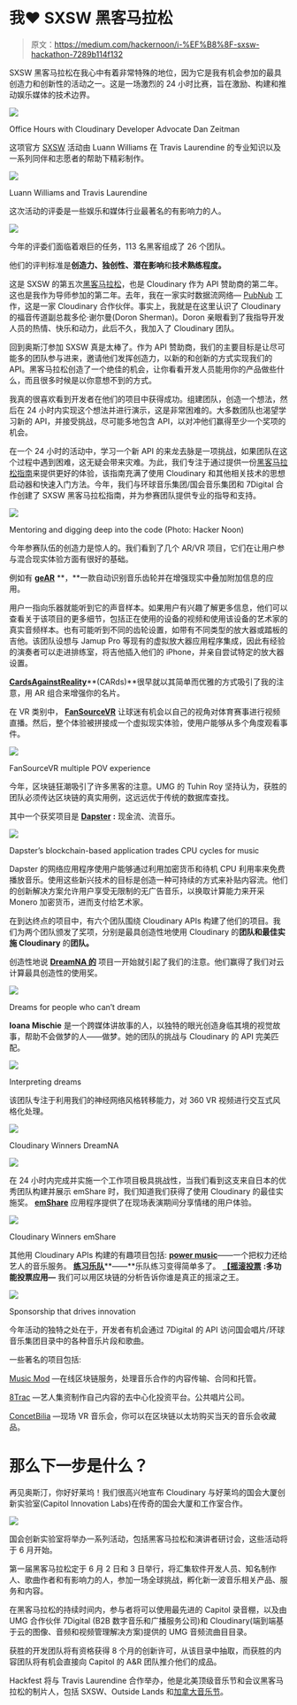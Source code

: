 # 我❤️ SXSW 黑客马拉松

> 原文：<https://medium.com/hackernoon/i-%EF%B8%8F-sxsw-hackathon-7289b114f132>

SXSW 黑客马拉松在我心中有着非常特殊的地位，因为它是我有机会参加的最具创造力和创新性的活动之一。这是一场激烈的 24 小时比赛，旨在激励、构建和推动娱乐媒体的技术边界。

![](img/50b1bc5aadac7fb6a7f8ba1bc9fe35bb.png)

Office Hours with Cloudinary Developer Advocate Dan Zeitman

这项官方 [SXSW](https://hackernoon.com/tagged/sxsw) 活动由 Luann Williams 在 Travis Laurendine 的专业知识以及一系列同伴和志愿者的帮助下精彩制作。

![](img/ee86158f556ab6044c7b24cf14dcaac8.png)

Luann Williams and Travis Laurendine

这次活动的评委是一些娱乐和媒体行业最著名的有影响力的人。

![](img/503743830b125e8787396c130341f96a.png)

今年的评委们面临着艰巨的任务，113 名黑客组成了 26 个团队。

他们的评判标准是**创造力、独创性、潜在影响**和**技术熟练程度。**

这是 SXSW 的第五次[黑客马拉松](https://hackernoon.com/tagged/hackathon)，也是 Cloudinary 作为 API 赞助商的第二年。这也是我作为导师参加的第二年。去年，我在一家实时数据流网络— [PubNub](http://pubnub.com?utm_source=PubNub&utm_medium=Website&utm_campaign=Evangelism&utm_term=Partner&utm_content=Website_PubNub) 工作，这是一家 Cloudinary 合作伙伴。事实上，我就是在这里认识了 Cloudinary 的福音传道副总裁多伦·谢尔曼(Doron Sherman)。Doron 亲眼看到了我指导开发人员的热情、快乐和动力，此后不久，我加入了 Cloudinary 团队。

回到奥斯汀参加 SXSW 真是太棒了。作为 API 赞助商，我们的主要目标是让尽可能多的团队参与进来，邀请他们发挥创造力，以新的和创新的方式实现我们的 API。黑客马拉松创造了一个绝佳的机会，让你看看开发人员能用你的产品做些什么，而且很多时候是以你意想不到的方式。

我真的很喜欢看到开发者在他们的项目中获得成功。组建团队，创造一个想法，然后在 24 小时内实现这个想法并进行演示，这是非常困难的。大多数团队也渴望学习新的 API，并接受挑战，尽可能多地包含 API，以对冲他们赢得至少一个奖项的机会。

在一个 24 小时的活动中，学习一个新 API 的来龙去脉是一项挑战，如果团队在这个过程中遇到困难，这无疑会带来灾难。为此，我们专注于通过提供一份[黑客马拉松指南](https://cloudinary.gitbook.io/sxsw-2018-hackathon-guide?utm_source=hackernoon&utm_medium=blog&utm_campaign=Evangelism&utm_term=hackernoon&utm_content=blog_hackernoon)来提供更好的体验，该指南充满了使用 Cloudinary 和其他相关技术的思想启动器和快速入门方法。今年，我们与环球音乐集团/国会音乐集团和 7Digital 合作创建了 SXSW 黑客马拉松指南，并为参赛团队提供专业的指导和支持。

![](img/2a6e111bae4817f826557c9698dece8f.png)

Mentoring and digging deep into the code (Photo: Hacker Noon)

今年参赛队伍的创造力是惊人的。我们看到了几个 AR/VR 项目，它们在让用户参与混合现实体验方面有很好的基础。

例如有 [**geAR**](https://devpost.com/software/gear) **，**一款自动识别音乐齿轮并在增强现实中叠加附加信息的应用。

用户一指向乐器就能听到它的声音样本。如果用户有兴趣了解更多信息，他们可以查看关于该项目的更多细节，包括正在使用的设备的视频和使用该设备的艺术家的真实音频样本。也有可能听到不同的齿轮设置，如带有不同类型的放大器或踏板的吉他。该团队设想与 Jamup Pro 等现有的虚拟放大器应用程序集成，因此有经验的演奏者可以走进排练室，将吉他插入他们的 iPhone，并亲自尝试特定的放大器设置。

[**CardsAgainstReality**](https://devpost.com/software/cardsagainstreality)**(CARds)**很早就以其简单而优雅的方式吸引了我的注意，用 AR 组合来增强你的名片。

在 VR 类别中， [**FanSourceVR**](https://devpost.com/software/fansourcevr) 让球迷有机会以自己的视角对体育赛事进行视频直播。然后，整个体验被拼接成一个虚拟现实体验，使用户能够从多个角度观看事件。

![](img/8a434a17533d1f1e369af10327dddb4e.png)

FanSourceVR multiple POV experience

今年，区块链狂潮吸引了许多黑客的注意。UMG 的 Tuhin Roy 坚持认为，获胜的团队必须传达区块链的真实用例，这远远优于传统的数据库查找。

其中一个获奖项目是 [**Dapster**](https://devpost.com/software/dapster) **:** 现金流、流音乐。

![](img/93d48312f856c0badd229573a49daf3c.png)

Dapster’s blockchain-based application trades CPU cycles for music

Dapster 的网络应用程序使用户能够通过利用加密货币和待机 CPU 利用率来免费播放音乐。使用这些新兴技术的目标是创造一种可持续的方式来补贴内容流。他们的创新解决方案允许用户享受无限制的无广告音乐，以换取计算能力来开采 Monero 加密货币，进而支付给艺术家。

在到达终点的项目中，有六个团队围绕 Cloudinary APIs 构建了他们的项目。我们为两个团队颁发了奖项，分别是最具创造性地使用 Cloudinary 的**团队和最佳实施 Cloudinary** 的**团队。**

创造性地说 [**DreamNA 的**](https://devpost.com/software/noetic-dreams-vr) 项目一开始就引起了我们的注意。他们赢得了我们对云计算最具创造性的使用奖。

![](img/8cb838aaf69c6545b8554a9b633a8994.png)

Dreams for people who can’t dream

**Ioana Mischie** 是一个跨媒体讲故事的人，以独特的眼光创造身临其境的视觉故事，帮助不会做梦的人——做梦。她的团队的挑战与 Cloudinary 的 API 完美匹配。

![](img/c9eb332e5aaa25610771f5f042c8adc4.png)

Interpreting dreams

该团队专注于利用我们的神经网络风格转移能力，对 360 VR 视频进行交互式风格化处理。

![](img/52c9d4a32ca1233a0bb779db0d6b4834.png)

Cloudinary Winners DreamNA

![](img/a18342312ee010653ab4f1c782888cfc.png)

在 24 小时内完成并实施一个工作项目极具挑战性，当我们看到这支来自日本的优秀团队构建并展示 emShare 时，我们知道我们获得了使用 Cloudinary 的最佳实施奖。 [**emShare**](https://devpost.com/software/emshare) 应用程序提供了在现场表演期间分享情绪的用户体验。

![](img/1adac8158ee5ef055135409b6d3339c0.png)

Cloudinary Winners emShare

其他用 Cloudinary APIs 构建的有趣项目包括:
[**power music**](https://devpost.com/software/powermusic-v3casq)——一个把权力还给艺人的音乐服务。
[**练习乐队**](https://devpost.com/software/practicehero)**——**乐队练习变得简单多了。
[**【摇滚投票**](https://devpost.com/software/the-rock-and-roll-poll) **:多功能投票应用—** 我们可以用区块链的分析告诉你谁是真正的摇滚之王。

![](img/4f3f172073389397b4e4f6772fea7f20.png)

Sponsorship that drives innovation

今年活动的独特之处在于，开发者有机会通过 7Digital 的 API 访问国会唱片/环球音乐集团目录中的各种音乐片段和歌曲。

一些著名的项目包括:

[Music Mod](https://devpost.com/software/media-mod) —在线区块链服务，处理音乐合作的内容传输、合同和托管。

[8Trac](https://devpost.com/software/8trac) —艺人集资制作自己内容的去中心化投资平台。公共唱片公司。

[ConcetBilia](https://devpost.com/software/concertbilia) —现场 VR 音乐会，你可以在区块链以太坊购买当天的音乐会收藏品。

# 那么下一步是什么？

再见奥斯汀，你好好莱坞！我们很高兴地宣布 Cloudinary 与好莱坞的国会大厦创新实验室(Capitol Innovation Labs)在传奇的国会大厦和工作室合作。

![](img/26db6e21b7f9eb7ada2f98d12eef75c9.png)

国会创新实验室将举办一系列活动，包括黑客马拉松和演讲者研讨会，这些活动将于 6 月开始。

第一届黑客马拉松定于 6 月 2 日和 3 日举行，将汇集软件开发人员、知名制作人、歌曲作者和有影响力的人，参加一场全球挑战，孵化新一波音乐相关产品、服务和内容。

在黑客马拉松的持续时间内，参与者将可以使用最先进的 Capitol 录音棚，以及由 UMG 合作伙伴 7Digital (B2B 数字音乐和广播服务公司)和 Cloudinary(端到端基于云的图像、音频和视频管理解决方案)提供的 UMG 音频流曲目目录。

获胜的开发团队将有资格获得 8 个月的创新许可，从该目录中抽取，而获胜的内容团队将有机会直接向 Capitol 的 A&R 团队推介他们的成品。

Hackfest 将与 Travis Laurendine 合作举办，他是北美顶级音乐节和会议黑客马拉松的制片人，包括 SXSW、Outside Lands 和[加拿大音乐节](http://cmw.net/cmw-hackathon/)。